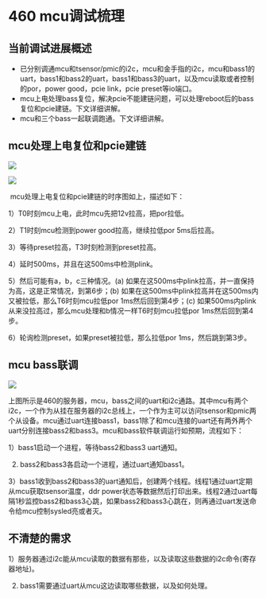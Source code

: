 # 460 mcu调试梳理



## 当前调试进展概述

- 已分别调通mcu和tsensor/pmic的i2c，mcu和金手指的i2c，mcu和bass1的uart，bass1和bass2的uart，bass1和bass3的uart，以及mcu读取或者控制的por，power good，pcie link，pcie preset等io端口。
- mcu上电处理bass复位，解决pcie不能建链问题，可以处理reboot后的bass复位和pcie建链。下文详细讲解。
- mcu和三个bass一起联调跑通。下文详细讲解。



## mcu处理上电复位和pcie建链

![](C:\Users\Administrator\Desktop\企业微信截图_17297428882739.png)

![](C:\Users\Administrator\Desktop\企业微信截图_17297429507309.png)

​		mcu处理上电复位和pcie建链的时序图如上，描述如下：

1）T0时刻mcu上电，此时mcu先把12v拉高，把por拉低。

2）T1时刻mcu检测到power good拉高，继续拉低por 5ms后拉高。

3）等待preset拉高，T3时刻检测到preset拉高。

4）延时500ms，并且在这500ms中检测plink。

5）然后可能有a，b，c三种情况。(a) 如果在这500ms中plink拉高，并一直保持为高，这是正常情况，到第6步；(b) 如果在这500ms中plink拉高并在这500ms内又被拉低，那么T6时刻mcu拉低por 1ms然后回到第4步；(c) 如果500ms内plink从来没拉高过，那么mcu处理和b情况一样T6时刻mcu拉低por 1ms然后回到第4步。

6）轮询检测preset，如果preset被拉低，那么拉低por 1ms，然后跳到第3步。



## mcu bass联调

![](C:\Users\Administrator\Desktop\企业微信截图_17297554215329.png)

​		上图所示是460的服务器，mcu，bass之间的uart和i2c通路。其中mcu有两个i2c，一个作为从挂在服务器的i2c总线上，一个作为主可以访问tsensor和pmic两个从设备。mcu通过uart连接bass1，bass1除了和mcu连接的uart还有两外两个uart分别连接bass2和bass3。
​		mcu和bass软件联调运行如预期，流程如下：

1）bass1启动一个进程，等待bass2和bass3 uart通知。

2)  bass2和bass3各启动一个进程，通过uart通知bass1。

3）bass1收到bass2和bass3的uart通知后，创建两个线程。线程1通过uart定期从mcu获取tsensor温度，ddr power状态等数据然后打印出来。线程2通过uart每隔1秒监控bass2和bass3心跳，如果bass2和bass3心跳在，则再通过uart发送命令给mcu控制sysled亮或者灭。



## 不清楚的需求

1）服务器通过i2c能从mcu读取的数据有那些，以及读取这些数据的i2c命令(寄存器地址)。

2)  bass1需要通过uart从mcu这边读取哪些数据，以及如何处理。